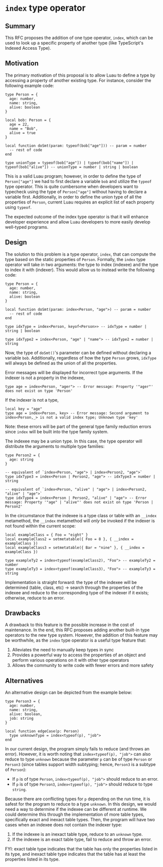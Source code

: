 # `index` type operator

## Summary

This RFC proposes the addition of one type operator, `index`, which can be used to look up a specific property of another type (like TypeScript's Indexed Access Type).

## Motivation

The primary motivation of this proposal is to allow Luau to define a type by accessing a property of another existing type. For instance, consider the following example code:
```luau
type Person = {
  age: number,
  name: string,
  alive: boolean
}

local bob: Person = {
  age = 22,
  name = "Bob",
  alive = true
}

local function doSmt(param: typeof(bob["age"])) -- param = number
  -- rest of code
end

type unionType = typeof(bob["age"]) | typeof(bob["name"]) | typeof(bob["alive"]) -- unionType = number | string | boolean
```

This is a valid Luau program; however, in order to define the type of `Person["age"]` we had to first declare a variable `bob` and utilize the `typeof` type operator. This is quite cumbersome when developers want to typecheck using the type of `Person["age"]` without having to declare a variable first. Additionally, in order to define the union type of all the properties of `Person`, current Luau requires an explicit list of each property using `typeof`.

The expected outcome of the index type operator is that it will enhance developer experience and allow Luau developers to more easily develop well-typed programs.

## Design

The solution to this problem is a type operator, `index`, that can compute the type based on the static properties of `Person`. Formally, the `index` type operator will take in two arguments: the type to index (indexee) and the type to index it with (indexer). This would allow us to instead write the following code:
```luau
type Person = {
  age: number,
  name: string,
  alive: boolean
}

local function doSmt(param: index<Person, "age">) -- param = number
  -- rest of code
end

type idxType = index<Person, keyof<Person>> -- idxType = number | string | boolean

type idxType2 = index<Person, "age" | "name"> -- idxType2 = number | string
```

Now, the type of `doSmt()`'s parameter can be defined without declaring a variable `bob`. Additionally, regardless of how the type `Person` grows, `idxType` will always be defined as the union of all the properties.

Error messages will be displayed for incorrect type arguments. If the indexer is not a property in the indexee, 
```luau
type age = index<Person, "ager"> -- Error message: Property '"ager"' does not exist on type 'Person'
```
If the indexer is not a type,
```luau
local key = "age"
type age = index<Person, key> -- Error message: Second argument to index<Person,_> is not a valid index type; Unknown type 'key'
```
Note: these errors will be part of the general type family reduction errors since `index` will be built into the type family system.

The indexee may be a union type. In this case, the type operator will distribute the arguments to multiple type families:
```luau
type Person2 = {
  age: string
}

-- equivalent of `index<Person, "age"> | index<Person2, "age">`
type idxType3 = index<Person | Person2, "age"> -- idxType3 = number | string

-- equivalent of `index<Person, "alive" | "age"> | index<Person2, "alive" | "age">`
type idxType4 = index<Person | Person2, "alive" | "age"> -- Error message: Property '"age" | "alive"' does not exist on type 'Person | Person2'
```

In the circumstance that the indexee is a type class or table with an `__index` metamethod, the `__index` metamethod will *only* be invoked if the indexer is not found within the current scope:
```luau
local exampleClass = { Foo = "eight" }
local exampleClass2 = setmetatable({ Foo = 8 }, { __index = exampleClass })
local exampleClass3 = setmetatable({ Bar = "nine" }, { __index = exampleClass })

type exampleTy2 = index<typeof(exampleClass2), "Foo"> -- exampleTy2 = number
type exampleTy3 = index<typeof(exampleClass3), "Foo"> -- exampleTy3 = string
```

Implementation is straight forward: the type of the indexee will be determined (table, class, etc) -> search through the properties of the indexee and reduce to the corresponding type of the indexer if it exists; otherwise, reduce to an error. 

## Drawbacks

A drawback to this feature is the possible increase in the cost of maintenance. In the end, this RFC proposes adding another built-in type operators to the new type system. However, the addition of this feature may be worthwhile, as the `index` type operator is a useful type feature that:
1. Alleviates the need to manually keep types in sync
2. Provides a powerful way to access the properties of an object and perform various operations on it with other type operators
3. Allows the community to write code with fewer errors and more safety

## Alternatives

An alternative design can be depicted from the example below:
```luau
type Person3 = {
  age: number,
  name: string,
  alive: boolean,
  job: string
}

local function edgeCase(p: Person)
  type unknownType = index<typeof(p), "job">
end
```
In our current design, the program simply fails to reduce (and throws an error). However, it is worth noting that `index<typeof(p), "job">` can also reduce to type `unknown` because the parameter `p` can be of type `Person` or `Person3` (since tables support width subtyping; hence, `Person3` is a subtype of `Person`):
- If `p` is of type `Person`, `index<typeof(p), "job">` should reduce to an error. 
- If `p` is of type `Person3`, `index<typeof(p), "job">` should reduce to type `string`.

Because there are conflicting types for `p` depending on the run time, it is safest for the program to reduce to a type `unknown`. In this design, we would need a way to determine if the indexee can be different at runtime. We could determine this through the implementation of more table types, specifically exact and inexact table types. Then, the program will have two cases when an indexee does not contain the indexer type:
1. If the indexee is an inexact table type, reduce to an `unknown` type.
2. If the indexee is an exact table type, fail to reduce and throw an error.

FYI: exact table type indicates that the table has only the properties listed in its type, and inexact table type indicates that the table has at least the properties listed in its type.
